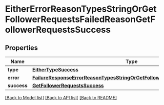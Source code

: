 # EitherErrorReasonTypesStringOrGetFollowerRequestsFailedReasonGetFollowerRequestsSuccess

## Properties
Name | Type | Description | Notes
------------ | ------------- | ------------- | -------------
**type** | [**EitherTypeSuccess**](EitherTypeSuccess.md) |  | 
**error** | [**FailureResponseErrorReasonTypesStringOrGetFollowerRequestsFailedReasonError**](FailureResponseErrorReasonTypesStringOrGetFollowerRequestsFailedReasonError.md) |  | 
**success** | [**GetFollowerRequestsSuccess**](GetFollowerRequestsSuccess.md) |  | 

[[Back to Model list]](../README.md#documentation-for-models) [[Back to API list]](../README.md#documentation-for-api-endpoints) [[Back to README]](../README.md)


